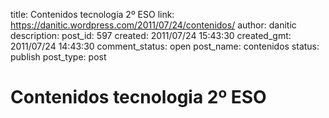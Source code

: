title: Contenidos tecnologia 2º ESO
link: https://danitic.wordpress.com/2011/07/24/contenidos/
author: danitic
description: 
post_id: 597
created: 2011/07/24 15:43:30
created_gmt: 2011/07/24 14:43:30
comment_status: open
post_name: contenidos
status: publish
post_type: post

# Contenidos tecnologia 2º ESO


